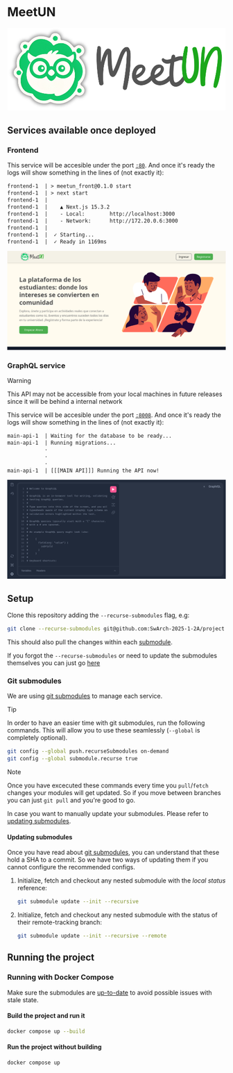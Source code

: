 # MeetUN

![Logo MeetUN](docs/meetUN.svg "MeetUN")

## Services available once deployed

### Frontend

This service will be accesible under the port
[`:80`](http://localhost/). And once it's ready the logs will show
something in the lines of (not exactly it):

```log
frontend-1  | > meetun_front@0.1.0 start
frontend-1  | > next start
frontend-1  | 
frontend-1  |    ▲ Next.js 15.3.2
frontend-1  |    - Local:        http://localhost:3000
frontend-1  |    - Network:      http://172.20.0.6:3000
frontend-1  | 
frontend-1  |  ✓ Starting...
frontend-1  |  ✓ Ready in 1169ms
```

![Previsualization of frontend UI](docs/frontend-layout.png "MeetUN Frontend")

### GraphQL service

> [!WARNING]
> This API may not be accessible from your local machines in future
> releases since it will be behind a internal network

This service will be accesible under the port
[`:8008`](http://localhost:8008/). And once it's ready the logs will
show something in the lines of (not exactly it):

```log
main-api-1  | Waiting for the database to be ready...
main-api-1  | Running migrations...
            ·
            ·
            ·
main-api-1  | [[[MAIN API]]] Running the API now!
```

![Previsualization of the GraphQL Playground](docs/graph-playground.png "MeetUN GraphQL Playground")

## Setup

Clone this repository adding the `--recurse-submodules` flag, e.g:

```sh
git clone --recurse-submodules git@github.com:SwArch-2025-1-2A/project.git
```

This should also pull the changes within each [submodule](#git-submodules).

If you forgot the `--recurse-submodules` or need to update the submodules themselves
you can just go [here](#updating-submodules)

### Git submodules

We are using [git submodules](https://git-scm.com/book/en/v2/Git-Tools-Submodules)
to manage each service.

> [!TIP]
> In order to have an easier time with git submodules, run the following
> commands. This will allow you to use these seamlessly (`--global` is completely
> optional).

```sh
git config --global push.recurseSubmodules on-demand
git config --global submodule.recurse true
```

> [!NOTE]
> Once you have excecuted these commands every time you `pull`/`fetch` changes
your modules will get updated. So if you move between branches you can just
`git pull` and you're good to go.

In case you want to manually update your submodules. Please refer to
[updating submodules](#updating-submodules).

#### Updating submodules

Once you have read about [git submodules](#git-submodules), you can understand
that these hold a SHA to a commit. So we have two ways of updating them if you
cannot configure the recommended configs.

1. Initialize, fetch and checkout any nested submodule with the _local status_
reference:

    ```sh
    git submodule update --init --recursive
    ```

1. Initialize, fetch and checkout any nested submodule with the status of their
remote-tracking branch:

    ```sh
    git submodule update --init --recursive --remote
    ```

## Running the project

### Running with Docker Compose

Make sure the submodules are [up-to-date](#updating-submodules) to avoid
possible issues with stale state.

#### Build the project and run it

```sh
docker compose up --build
```

#### Run the project without building

```sh
docker compose up
```
